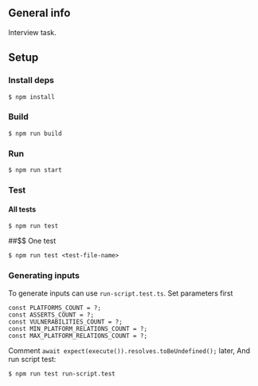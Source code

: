 ## General info

Interview task.

## Setup

### Install deps

```
$ npm install
```

### Build

```
$ npm run build
```

### Run

```
$ npm run start
```

### Test
#### All tests
```
$ npm run test
```
##$$ One test
```
$ npm run test <test-file-name>
```


### Generating inputs

To generate inputs can use `run-script.test.ts`.
Set parameters first

```
const PLATFORMS_COUNT = ?;
const ASSERTS_COUNT = ?;
const VULNERABILITIES_COUNT = ?;
const MIN_PLATFORM_RELATIONS_COUNT = ?;
const MAX_PLATFORM_RELATIONS_COUNT = ?;
```

Comment `await expect(execute()).resolves.toBeUndefined();` later,
And run script test:

```
$ npm run test run-script.test
```
